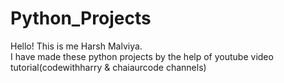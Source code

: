 # Python_Projects

Hello! This is me Harsh Malviya.
<br>
I have made these python projects by the help of youtube video tutorial(codewithharry & chaiaurcode channels)
